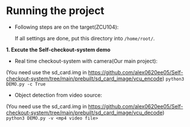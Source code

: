 # **Running the project**

* Following steps are on the target(ZCU104):

  If all settings are done, put this directory into `/home/root/`. 
  
    
**1. Excute the Self-checkout-system demo** 

  * Real time checkout-system with camera(Our main project):  
  
  (You need use the sd_card.img in <https://github.com/alex0620ee05/Self-checkout-system/tree/main/prebuilt/sd_card_image/vcu_encode>)
  `python3 DEMO.py -c True` 

  * Object detection from video source: 
  
  (You need use the sd_card.img in <https://github.com/alex0620ee05/Self-checkout-system/tree/main/prebuilt/sd_card_image/vcu_decode>)    
  `python3 DEMO.py -v <mp4 video file>`  
    
 

